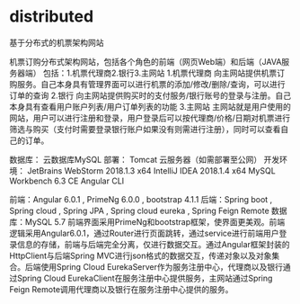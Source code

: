 # distributed
基于分布式的机票架构网站

机票订购分布式架构网站，包括各个角色的前端（网页Web端）和后端（JAVA服务器端） 包括：1.机票代理商2.银行3.主网站 1.机票代理商 向主网站提供机票订购服务。自己本身具有管理界面可以进行机票的添加/修改/删除/查询，可以进行订单的查询 2.银行 向主网站提供购买时的支付服务/银行账号的登录与注册。自己本身具有查看用户账户列表/用户订单列表的功能 3.主网站 主网站就是用户使用的网站，用户可以进行注册和登录，用户登录后可以按代理商/价格/日期对机票进行筛选与购买（支付时需要登录银行账户如果没有则需进行注册），同时可以查看自己的订单。

数据库： 云数据库MySQL 部署： Tomcat 云服务器（如需部署至公网） 开发环境： JetBrains WebStorm 2018.1.3 x64 IntelliJ IDEA 2018.1.4 x64 MySQL Workbench 6.3 CE Angular CLI

前端：Angular 6.0.1 , PrimeNg 6.0.0 , bootstrap 4.1.1 后端：Spring boot , Spring cloud , Spring JPA , Spring cloud eureka , Spring Feign Remote 数据库：MySQL 5.7 前端界面采用PrimeNg和bootstrap框架，使界面更美观。前端逻辑采用Angular6.0.1，通过Router进行页面跳转，通过service进行前端用户登录信息的存储，前端与后端完全分离，仅进行数据交互。通过Angular框架封装的HttpClient与后端Spring MVC进行json格式的数据交互，传递对象以及对象集合。后端使用Spring Cloud EurekaServer作为服务注册中心，代理商以及银行通过Spring Cloud EurekaClient在服务注册中心提供服务，主网站通过Spring Feign Remote调用代理商以及银行在服务注册中心提供的服务。
